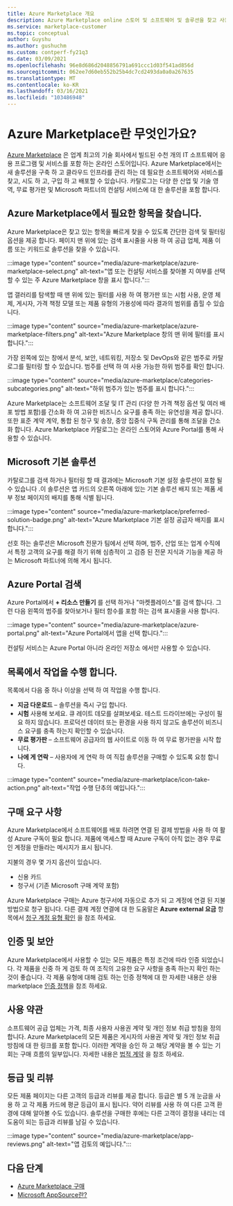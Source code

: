 ```yaml
---
title: Azure Marketplace 개요
description: Azure Marketplace online 스토어 및 소프트웨어 및 솔루션을 찾고 사용해 볼 수 있는 방법에 대해 알아봅니다.
ms.service: marketplace-customer
ms.topic: conceptual
author: Guyshu
ms.author: gushuchm
ms.custom: contperf-fy21q3
ms.date: 03/09/2021
ms.openlocfilehash: 96e8d686d2048856791a691ccc1d03f541ad856d
ms.sourcegitcommit: 062ee7d60eb552b25b4dc7cd2493da0a0a267635
ms.translationtype: MT
ms.contentlocale: ko-KR
ms.lasthandoff: 03/16/2021
ms.locfileid: "103486948"
---
```

# <a name="what-is-azure-marketplace"></a>Azure Marketplace란 무엇인가요?

[Azure Marketplace](https://azuremarketplace.microsoft.com/marketplace/apps/category/security) 은 업계 최고의 기술 회사에서 빌드된 수천 개의 IT 소프트웨어 응용 프로그램 및 서비스를 포함 하는 온라인 스토어입니다. Azure Marketplace에서는 새 솔루션을 구축 하 고 클라우드 인프라를 관리 하는 데 필요한 소프트웨어와 서비스를 찾고, 시도 하 고, 구입 하 고 배포할 수 있습니다. 카탈로그는 다양 한 산업 및 기술 영역, 무료 평가판 및 Microsoft 파트너의 컨설팅 서비스에 대 한 솔루션을 포함 합니다.

## <a name="find-what-you-need-in-azure-marketplace"></a>Azure Marketplace에서 필요한 항목을 찾습니다.

Azure Marketplace은 찾고 있는 항목을 빠르게 찾을 수 있도록 간단한 검색 및 필터링 옵션을 제공 합니다. 페이지 맨 위에 있는 검색 표시줄을 사용 하 여 공급 업체, 제품 이름 또는 키워드로 솔루션을 찾을 수 있습니다.

:::image type="content" source="media/azure-marketplace/azure-marketplace-select.png" alt-text="앱 또는 컨설팅 서비스를 찾아볼 지 여부를 선택할 수 있는 주 Azure Marketplace 창을 표시 합니다.":::

앱 갤러리를 탐색할 때 맨 위에 있는 필터를 사용 하 여 평가판 또는 시험 사용, 운영 체제, 게시자, 가격 책정 모델 또는 제품 유형의 가용성에 따라 결과의 범위를 좁힐 수 있습니다.

:::image type="content" source="media/azure-marketplace/azure-marketplace-filters.png" alt-text="Azure Marketplace 창의 맨 위에 필터를 표시 합니다.":::

가장 왼쪽에 있는 창에서 분석, 보안, 네트워킹, 저장소 및 DevOps와 같은 범주로 카탈로그를 필터링 할 수 있습니다. 범주를 선택 하 여 사용 가능한 하위 범주를 확인 합니다.

:::image type="content" source="media/azure-marketplace/categories-subcategories.png" alt-text="하위 범주가 있는 범주를 표시 합니다.":::

Azure Marketplace는 소프트웨어 조달 및 IT 관리 (다양 한 가격 책정 옵션 및 여러 배포 방법 포함)를 간소화 하 여 고유한 비즈니스 요구를 충족 하는 유연성을 제공 합니다. 또한 표준 계약 계약, 통합 된 청구 및 송장, 중앙 집중식 구독 관리를 통해 조달을 간소화 합니다. Azure Marketplace 카탈로그는 온라인 스토어와 Azure Portal를 통해 사용할 수 있습니다.

## <a name="microsoft-preferred-solutions"></a>Microsoft 기본 솔루션

카탈로그를 검색 하거나 필터링 할 때 결과에는 Microsoft 기본 설정 솔루션이 포함 될 수 있습니다 .이 솔루션은 앱 카드의 오른쪽 아래에 있는 기본 솔루션 배지 또는 제품 세부 정보 페이지의 배지를 통해 식별 됩니다.

:::image type="content" source="media/azure-marketplace/preferred-solution-badge.png" alt-text="Azure Marketplace 기본 설정 공급자 배지를 표시 합니다.":::

선호 하는 솔루션은 Microsoft 전문가 팀에서 선택 하며, 범주, 산업 또는 업계 수직에서 특정 고객의 요구를 해결 하기 위해 심층적이 고 검증 된 전문 지식과 기능을 제공 하는 Microsoft 파트너에 의해 게시 됩니다.

## <a name="search-in-the-azure-portal"></a>Azure Portal 검색

Azure Portal에서 **+ 리소스 만들기** 를 선택 하거나 "마켓플레이스"를 검색 합니다. 그런 다음 왼쪽의 범주를 찾아보거나 필터 함수를 포함 하는 검색 표시줄을 사용 합니다.

:::image type="content" source="media/azure-marketplace/azure-portal.png" alt-text="Azure Portal에서 앱을 선택 합니다.":::

컨설팅 서비스는 Azure Portal 아니라 온라인 저장소 에서만 사용할 수 있습니다.

## <a name="take-action-on-a-listing"></a>목록에서 작업을 수행 합니다.

목록에서 다음 중 하나 이상을 선택 하 여 작업을 수행 합니다.

- **지금 다운로드** – 솔루션을 즉시 구입 합니다.
- **시험** 사용해 보세요. 큐 레이트 데모를 살펴보세요. 테스트 드라이브에는 구성이 필요 하지 않습니다. 프로덕션 데이터 또는 환경을 사용 하지 않고도 솔루션이 비즈니스 요구를 충족 하는지 확인할 수 있습니다.
- **무료 평가판** – 소프트웨어 공급자의 웹 사이트로 이동 하 여 무료 평가판을 시작 합니다.
- **나에 게 연락** – 사용자에 게 연락 하 여 직접 솔루션을 구매할 수 있도록 요청 합니다.

:::image type="content" source="media/azure-marketplace/icon-take-action.png" alt-text="작업 수행 단추의 예입니다.":::

## <a name="purchasing-requirements"></a>구매 요구 사항

Azure Marketplace에서 소프트웨어를 배포 하려면 연결 된 결제 방법을 사용 하 여 활성 Azure 구독이 필요 합니다. 제품에 액세스할 때 Azure 구독이 아직 없는 경우 무료 인 계정을 만들라는 메시지가 표시 됩니다.

지불의 경우 몇 가지 옵션이 있습니다.  

- 신용 카드
- 청구서 (기존 Microsoft 구매 계약 포함)

Azure Marketplace 구매는 Azure 청구서에 자동으로 추가 되 고 계정에 연결 된 지불 방법으로 청구 됩니다. 다른 결제 계정 연결에 대 한 도움말은 **Azure external 요금** 항목에서 [청구 계정 유형 확인](/azure/cost-management-billing/understand/understand-azure-marketplace-charges#check-billing-account-type) 을 참조 하세요.

## <a name="certification-and-security"></a>인증 및 보안

Azure Marketplace에서 사용할 수 있는 모든 제품은 특정 조건에 따라 인증 되었습니다. 각 제품을 신중 하 게 검토 하 여 조직의 고유한 요구 사항을 충족 하는지 확인 하는 것이 좋습니다. 각 제품 유형에 대해 검토 하는 인증 정책에 대 한 자세한 내용은 상용 marketplace [인증 정책](/legal/marketplace/certification-policies)을 참조 하세요.

## <a name="terms-and-conditions"></a>사용 약관

소프트웨어 공급 업체는 가격, 최종 사용자 사용권 계약 및 개인 정보 취급 방침을 정의 합니다. Azure Marketplace의 모든 제품은 게시자의 사용권 계약 및 개인 정보 취급 방침에 대 한 링크를 포함 합니다. 이러한 계약을 승인 하 고 해당 계약을 볼 수 있는 기회는 구매 흐름의 일부입니다. 자세한 내용은 [법적 계약](legal-contracts.md) 을 참조 하세요.

## <a name="ratings-and-reviews"></a>등급 및 리뷰

모든 제품 페이지는 다른 고객의 등급과 리뷰를 제공 합니다. 등급은 별 5 개 눈금을 사용 하 고 각 제품 카드에 평균 등급이 표시 됩니다. 약어 리뷰를 사용 하 여 다른 고객 환경에 대해 알아볼 수도 있습니다. 솔루션을 구매한 후에는 다른 고객이 결정을 내리는 데 도움이 되는 등급과 리뷰를 남길 수 있습니다.

:::image type="content" source="media/azure-marketplace/app-reviews.png" alt-text="앱 검토의 예입니다.":::

## <a name="next-steps"></a>다음 단계

- [Azure Marketplace 구매](azure-purchasing-invoicing.md)
- [Microsoft AppSource란?](appsource-overview.md)
